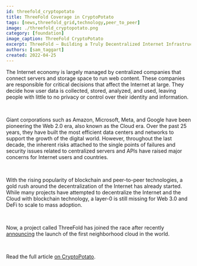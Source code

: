 ```yaml
---
id: threefold_cryptopotato
title: ThreeFold Coverage in CryptoPotato
tags: [news,threefold_grid,technology,peer_to_peer]
image: ./threefold_cryptopotato.png
category: [foundation]
image_caption: ThreeFold CryptoPotato
excerpt: ThreeFold – Building a Truly Decentralized Internet Infrastructure, via CryptoPotato
authors: [sam_taggart]
created: 2022-04-25
---
```


The Internet economy is largely managed by centralized companies that connect servers and storage space to run web content. These companies are responsible for critical decisions that affect the Internet at large. They decide how user data is collected, stored, analyzed, and used, leaving people with little to no privacy or control over their identity and information.

<br/>

Giant corporations such as Amazon, Microsoft, Meta, and Google have been pioneering the Web 2.0 era, also known as the Cloud era. Over the past 25 years, they have built the most efficient data centers and networks to support the growth of the digital world. However, throughout the last decade, the inherent risks attached to the single points of failures and security issues related to centralized servers and APIs have raised major concerns for Internet users and countries.

<br/>

With the rising popularity of blockchain and peer-to-peer technologies, a gold rush around the decentralization of the Internet has already started. While many projects have attempted to decentralize the Internet and the Cloud with blockchain technology, a layer-0 is still missing for Web 3.0 and DeFi to scale to mass adoption.

<br/>

Now, a project called ThreeFold has joined the race after recently [announcing](https://apnews.com/press-release/kisspr/technology-middle-east-lifestyle-blockchain-dubai-079a0c910c55187206c58992347a8a1e) the launch of the first neighborhood cloud in the world.

<br/>

Read the full article [on CryptoPotato](https://cryptopotato.com/threefold-building-a-truly-decentralized-internet-infrastructure/).
